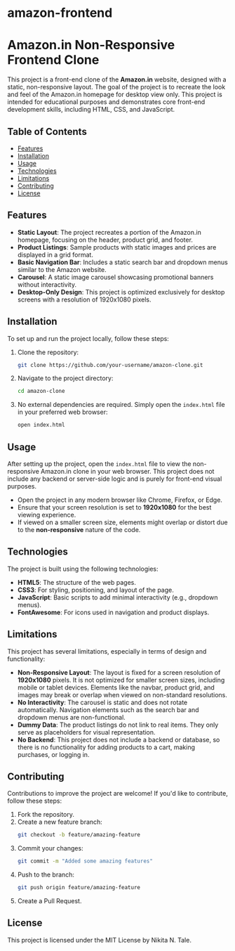 # amazon-frontend
# Amazon.in Non-Responsive Frontend Clone

This project is a front-end clone of the **Amazon.in** website, designed with a static, non-responsive layout. The goal of the project is to recreate the look and feel of the Amazon.in homepage for desktop view only. This project is intended for educational purposes and demonstrates core front-end development skills, including HTML, CSS, and JavaScript.

## Table of Contents

- [Features](#features)
- [Installation](#installation)
- [Usage](#usage)
- [Technologies](#technologies)
- [Limitations](#limitations)
- [Contributing](#contributing)
- [License](#license)

## Features

- **Static Layout**: The project recreates a portion of the Amazon.in homepage, focusing on the header, product grid, and footer.
- **Product Listings**: Sample products with static images and prices are displayed in a grid format.
- **Basic Navigation Bar**: Includes a static search bar and dropdown menus similar to the Amazon website.
- **Carousel**: A static image carousel showcasing promotional banners without interactivity.
- **Desktop-Only Design**: This project is optimized exclusively for desktop screens with a resolution of 1920x1080 pixels.

## Installation

To set up and run the project locally, follow these steps:

1. Clone the repository:
    ```bash
    git clone https://github.com/your-username/amazon-clone.git
    ```
2. Navigate to the project directory:
    ```bash
    cd amazon-clone
    ```
3. No external dependencies are required. Simply open the `index.html` file in your preferred web browser:
    ```bash
    open index.html
    ```

## Usage

After setting up the project, open the `index.html` file to view the non-responsive Amazon.in clone in your web browser. This project does not include any backend or server-side logic and is purely for front-end visual purposes.

- Open the project in any modern browser like Chrome, Firefox, or Edge.
- Ensure that your screen resolution is set to **1920x1080** for the best viewing experience.
- If viewed on a smaller screen size, elements might overlap or distort due to the **non-responsive** nature of the code.

## Technologies

The project is built using the following technologies:

- **HTML5**: The structure of the web pages.
- **CSS3**: For styling, positioning, and layout of the page.
- **JavaScript**: Basic scripts to add minimal interactivity (e.g., dropdown menus).
- **FontAwesome**: For icons used in navigation and product displays.

## Limitations

This project has several limitations, especially in terms of design and functionality:

- **Non-Responsive Layout**: The layout is fixed for a screen resolution of **1920x1080** pixels. It is not optimized for smaller screen sizes, including mobile or tablet devices. Elements like the navbar, product grid, and images may break or overlap when viewed on non-standard resolutions.
- **No Interactivity**: The carousel is static and does not rotate automatically. Navigation elements such as the search bar and dropdown menus are non-functional.
- **Dummy Data**: The product listings do not link to real items. They only serve as placeholders for visual representation.
- **No Backend**: This project does not include a backend or database, so there is no functionality for adding products to a cart, making purchases, or logging in.

## Contributing

Contributions to improve the project are welcome! If you'd like to contribute, follow these steps:

1. Fork the repository.
2. Create a new feature branch:
    ```bash
    git checkout -b feature/amazing-feature
    ```
3. Commit your changes:
    ```bash
    git commit -m "Added some amazing features"
    ```
4. Push to the branch:
    ```bash
    git push origin feature/amazing-feature
    ```
5. Create a Pull Request.

## License

This project is licensed under the MIT License by Nikita N. Tale. 
